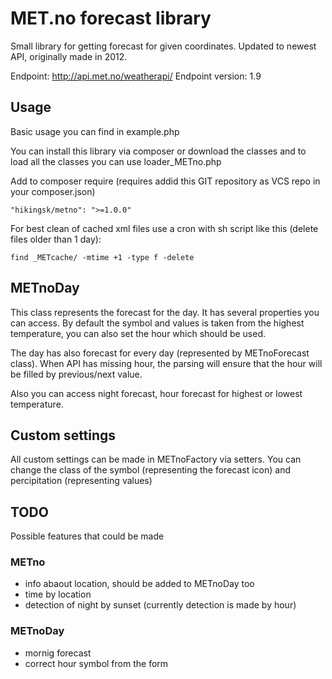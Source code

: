 # MET.no forecast library

Small library for getting forecast for given coordinates. Updated to newest API, originally made in 2012.

Endpoint: http://api.met.no/weatherapi/
Endpoint version: 1.9

## Usage

Basic usage you can find in example.php

You can install this library via composer or download the classes and to load all the classes you can use loader_METno.php

Add to composer require (requires addid this GIT repository as VCS repo in your composer.json)

	"hikingsk/metno": ">=1.0.0"

For best clean of cached xml files use a cron with sh script like this (delete files older than 1 day):

	find _METcache/ -mtime +1 -type f -delete

## METnoDay

This class represents the forecast for the day. It has several properties you can access. By default the symbol and values is taken from the highest temperature, you can also set the hour which should be used.

The day has also forecast for every day (represented by METnoForecast class). When API has missing hour, the parsing will ensure that the hour will be filled by previous/next value.

Also you can access night forecast, hour forecast for highest or lowest temperature.

## Custom settings

All custom settings can be made in METnoFactory via setters. You can change the class of the symbol (representing the forecast icon) and percipitation (representing values)

## TODO

Possible features that could be made

### METno
- info abaout location, should be added to METnoDay too
- time by location
- detection of night by sunset (currently detection is made by hour)

### METnoDay
- mornig forecast
- correct hour symbol from the form


